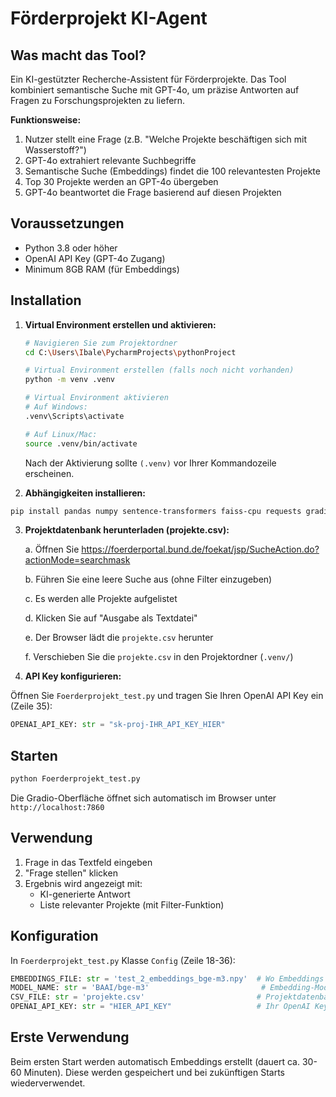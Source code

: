 # Förderprojekt KI-Agent

## Was macht das Tool?

Ein KI-gestützter Recherche-Assistent für Förderprojekte. Das Tool kombiniert semantische Suche mit GPT-4o, um präzise Antworten auf Fragen zu Forschungsprojekten zu liefern.

**Funktionsweise:**
1. Nutzer stellt eine Frage (z.B. "Welche Projekte beschäftigen sich mit Wasserstoff?")
2. GPT-4o extrahiert relevante Suchbegriffe
3. Semantische Suche (Embeddings) findet die 100 relevantesten Projekte
4. Top 30 Projekte werden an GPT-4o übergeben
5. GPT-4o beantwortet die Frage basierend auf diesen Projekten

## Voraussetzungen

- Python 3.8 oder höher
- OpenAI API Key (GPT-4o Zugang)
- Minimum 8GB RAM (für Embeddings)

## Installation

1. **Virtual Environment erstellen und aktivieren:**

   ```bash
   # Navigieren Sie zum Projektordner
   cd C:\Users\Ibale\PycharmProjects\pythonProject

   # Virtual Environment erstellen (falls noch nicht vorhanden)
   python -m venv .venv

   # Virtual Environment aktivieren
   # Auf Windows:
   .venv\Scripts\activate

   # Auf Linux/Mac:
   source .venv/bin/activate
   ```

   Nach der Aktivierung sollte `(.venv)` vor Ihrer Kommandozeile erscheinen.

2. **Abhängigkeiten installieren:**
```bash
pip install pandas numpy sentence-transformers faiss-cpu requests gradio
```

3. **Projektdatenbank herunterladen (projekte.csv):**

   a. Öffnen Sie https://foerderportal.bund.de/foekat/jsp/SucheAction.do?actionMode=searchmask

   b. Führen Sie eine leere Suche aus (ohne Filter einzugeben)

   c. Es werden alle Projekte aufgelistet

   d. Klicken Sie auf "Ausgabe als Textdatei"

   e. Der Browser lädt die `projekte.csv` herunter

   f. Verschieben Sie die `projekte.csv` in den Projektordner (`.venv/`)

4. **API Key konfigurieren:**

Öffnen Sie `Foerderprojekt_test.py` und tragen Sie Ihren OpenAI API Key ein (Zeile 35):
```python
OPENAI_API_KEY: str = "sk-proj-IHR_API_KEY_HIER"
```

## Starten

```bash
python Foerderprojekt_test.py
```

Die Gradio-Oberfläche öffnet sich automatisch im Browser unter `http://localhost:7860`

## Verwendung

1. Frage in das Textfeld eingeben
2. "Frage stellen" klicken
3. Ergebnis wird angezeigt mit:
   - KI-generierte Antwort
   - Liste relevanter Projekte (mit Filter-Funktion)

## Konfiguration

In `Foerderprojekt_test.py` Klasse `Config` (Zeile 18-36):

```python
EMBEDDINGS_FILE: str = 'test_2_embeddings_bge-m3.npy'  # Wo Embeddings gespeichert werden
MODEL_NAME: str = 'BAAI/bge-m3'                         # Embedding-Modell
CSV_FILE: str = 'projekte.csv'                         # Projektdatenbank
OPENAI_API_KEY: str = "HIER_API_KEY"                   # Ihr OpenAI Key
```

## Erste Verwendung

Beim ersten Start werden automatisch Embeddings erstellt (dauert ca. 30-60 Minuten). Diese werden gespeichert und bei zukünftigen Starts wiederverwendet.


